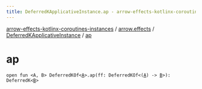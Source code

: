 ```yaml
---
title: DeferredKApplicativeInstance.ap - arrow-effects-kotlinx-coroutines-instances
---
```


[arrow-effects-kotlinx-coroutines-instances](../../index.html) / [arrow.effects](../index.html) / [DeferredKApplicativeInstance](index.html) / [ap](./ap.html)

# ap

`open fun <A, B> DeferredKOf<`[`A`](ap.html#A)`>.ap(ff: DeferredKOf<(`[`A`](ap.html#A)`) -> `[`B`](ap.html#B)`>): DeferredK<`[`B`](ap.html#B)`>`